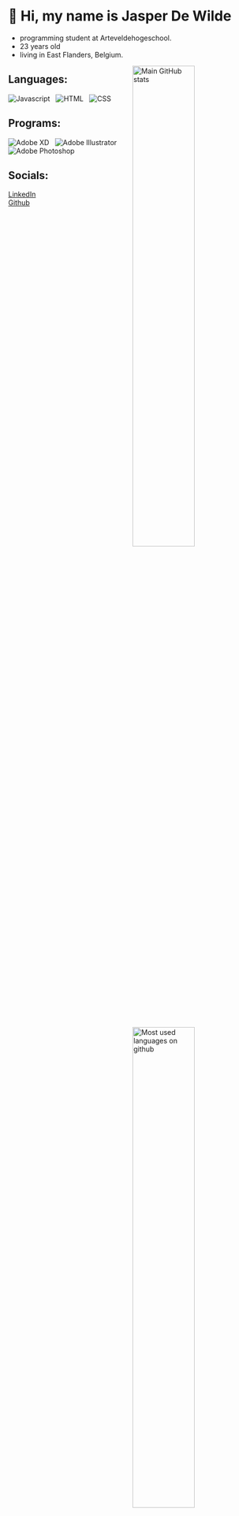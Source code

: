 #  👋 Hi, my name is Jasper De Wilde

- programming student at Arteveldehogeschool.
- 23 years old
- living in East Flanders, Belgium.

<img align="right" width="50%" src="https://github-readme-stats.vercel.app/api?username=pgm-jaspdewi&bg_color=1d1f21&text_color=c9cacc&show_icons=true" alt="Main GitHub stats">

## Languages:
![Javascript](https://img.shields.io/badge/Code-JavaScript-informational?style=flat&logo=javascript&logoColor=white&color=orange) &nbsp; 
![HTML](https://img.shields.io/badge/Code-HTML5-informational?style=flat&logo=html5&logoColor=white&color=orange) &nbsp; 
![CSS](https://img.shields.io/badge/Code-CSS3-informational?style=flat&logo=css3&logoColor=white&color=orange)

<img align="right" width="50%" src="https://github-readme-stats.vercel.app/api/top-langs/?username=pgm-jaspdewi&layout=compact&bg_color=1d1f21&text_color=c9cacc" alt="Most used languages on github">

## Programs:
![Adobe XD](https://img.shields.io/badge/Adobe-XD-informational?style=flat&logo=adobe-xd&logoColor=white&color=yellow) &nbsp; 
![Adobe Illustrator](https://img.shields.io/badge/Adobe-Illustrator-informational?style=flat&logo=adobe-illustrator&logoColor=white&color=yellow) &nbsp; 
![Adobe Photoshop](https://img.shields.io/badge/Adobe-Photoshop-informational?style=flat&logo=adobe-photoshop&logoColor=white&color=yellow) 


## Socials: 
<a target="_blank" href="https://www.linkedin.com/in/jasper-de-wilde-333777221/"> LinkedIn </a> <br>
<a target="_blank" href="https://github.com/pgm-jaspdewi"> Github </a>



<!---
pgm-jaspdewi/pgm-jaspdewi is a ✨ special ✨ repository because its `README.md` (this file) appears on your GitHub profile.
You can click the Preview link to take a look at your changes.
--->
